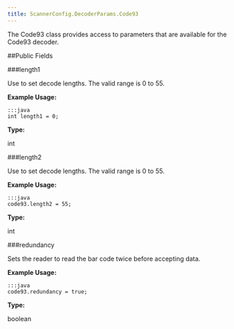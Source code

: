 ```yaml
---
title: ScannerConfig.DecoderParams.Code93
---
```


The Code93 class provides access to parameters that are available for
 the Code93 decoder.

##Public Fields

###length1

Use to set decode lengths. The valid range is 0 to 55.

 

**Example Usage:**
	
	:::java	
	int length1 = 0;


**Type:**

int

###length2

Use to set decode lengths. The valid range is 0 to 55.

 

**Example Usage:**
	
	:::java	
	code93.length2 = 55;


**Type:**

int

###redundancy

Sets the reader to read the bar code twice before accepting data.

 

**Example Usage:**
	
	:::java	
	code93.redundancy = true;


**Type:**

boolean


